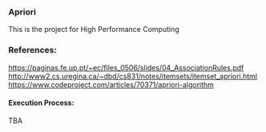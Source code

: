 ### Apriori
This is the project for High Performance Computing

### References:
https://paginas.fe.up.pt/~ec/files_0506/slides/04_AssociationRules.pdf
http://www2.cs.uregina.ca/~dbd/cs831/notes/itemsets/itemset_apriori.html
https://www.codeproject.com/articles/70371/apriori-algorithm

#### Execution Process:
TBA
